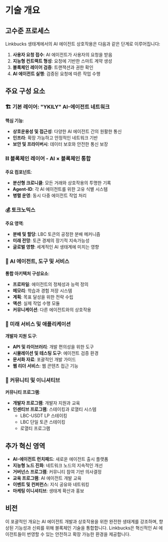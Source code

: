 # 기술 개요

## 고수준 프로세스

Linkbucks 생태계에서의 AI 에이전트 상호작용은 다음과 같은 단계로 이루어집니다:

1. **사용자 요청 접수**: AI 에이전트가 사용자의 요청을 받음
2. **지능형 컨트랙트 형성**: 요청에 기반한 스마트 계약 생성
3. **블록체인 레이어 검증**: 트랜잭션과 권한 확인
4. **AI 에이전트 실행**: 검증된 요청에 따른 작업 수행

## 주요 구성 요소

### 🏗️ 기본 레이어: "YKILY" AI-에이전트 네트워크

**핵심 기능**:
- **상호운용성 및 접근성**: 다양한 AI 에이전트 간의 원활한 통신
- **인프라**: 확장 가능하고 안정적인 네트워크 기반
- **보안 및 프라이버시**: 데이터 보호와 안전한 통신 보장

### ⛓️ 블록체인 레이어 - AI × 블록체인 통합

**주요 컴포넌트**:
- **분산형 크로니클**: 모든 거래와 상호작용의 투명한 기록
- **Agent-ID**: 각 AI 에이전트를 위한 고유 식별 시스템
- **병렬 운영**: 동시 다중 에이전트 작업 처리

### 💰 토크노믹스

**주요 영역**:
- **분배 및 할당**: LBC 토큰의 공정한 분배 메커니즘
- **미래 전망**: 토큰 경제의 장기적 지속가능성
- **글로벌 영향**: 세계적인 AI 생태계에 미치는 영향

### 🤖 AI 에이전트, 도구 및 서비스

**통합 아키텍처 구성요소**:
- **프로파일**: 에이전트의 정체성과 능력 정의
- **메모리**: 학습과 경험 저장 시스템
- **계획**: 목표 달성을 위한 전략 수립
- **액션**: 실제 작업 수행 모듈
- **커뮤니케이션**: 다른 에이전트와의 상호작용

### 🔮 미래 서비스 및 애플리케이션

**개발자 지원 도구**:
- **API 및 라이브러리**: 개발 편의성을 위한 도구
- **시뮬레이션 및 테스팅 도구**: 에이전트 검증 환경
- **문서화 자료**: 포괄적인 개발 가이드
- **웹 리더 서비스**: 웹 콘텐츠 접근 기능

### 🌟 커뮤니티 및 이니셔티브

**커뮤니티 프로그램**:
- **개발자 프로그램**: 개발자 지원과 교육
- **인센티브 프로그램**: 스테이킹과 로열티 시스템
  - LBC-USDT LP 스테이킹
  - LBC 단일 토큰 스테이킹
  - 로열티 프로그램

## 추가 혁신 영역

- **AI-에이전트 런치패드**: 새로운 에이전트 출시 플랫폼
- **지능형 노드 진화**: 네트워크 노드의 지속적인 개선
- **거버넌스 프로그램**: 커뮤니티 참여 기반 의사결정
- **교육 프로그램**: AI 에이전트 개발 교육
- **이벤트 및 컨퍼런스**: 지식 공유와 네트워킹
- **마케팅 이니셔티브**: 생태계 확산과 홍보

## 비전

이 포괄적인 개요는 AI 에이전트 개발과 상호작용을 위한 완전한 생태계를 강조하며, 향상된 기능성과 신뢰를 위해 블록체인 기술을 통합합니다. Linkbucks은 혁신적인 AI 에이전트들이 번영할 수 있는 안전하고 확장 가능한 환경을 제공합니다.